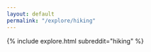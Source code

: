 ```yaml
---
layout: default
permalink: "/explore/hiking"
---
```


<link rel="stylesheet" type="text/css" href="/static/css/explore.css">
{% include explore.html subreddit="hiking" %}
